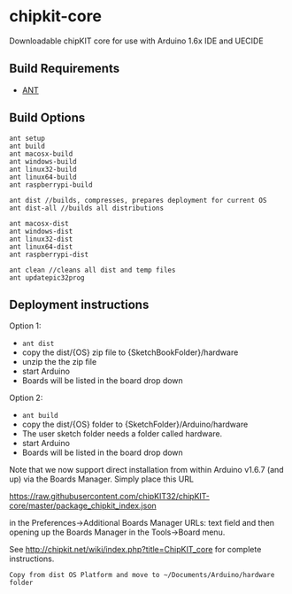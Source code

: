 # chipkit-core
Downloadable chipKIT core for use with Arduino 1.6x IDE and UECIDE
## Build Requirements

* [ANT](http://ant.apache.org/)

## Build Options

```
ant setup
ant build
ant macosx-build
ant windows-build
ant linux32-build
ant linux64-build
ant raspberrypi-build

ant dist //builds, compresses, prepares deployment for current OS
ant dist-all //builds all distributions

ant macosx-dist
ant windows-dist
ant linux32-dist
ant linux64-dist
ant raspberrypi-dist

ant clean //cleans all dist and temp files
ant updatepic32prog
```

## Deployment instructions

Option 1:
* `ant dist`
* copy the dist/{OS} zip file to {SketchBookFolder}/hardware
* unzip the the zip file
* start Arduino
* Boards will be listed in the board drop down

Option 2:
* `ant build`
* copy the dist/{OS} folder  to {SketchFolder}/Arduino/hardware
* The user sketch folder needs a folder called hardware.
* start Arduino
* Boards will be listed in the board drop down

Note that we now support direct installation from within Arduino v1.6.7 (and up) via the Boards Manager. Simply place this URL

https://raw.githubusercontent.com/chipKIT32/chipKIT-core/master/package_chipkit_index.json

in the Preferences->Additional Boards Manager URLs: text field and then opening up the Boards Manager in the Tools->Board menu. 

See http://chipkit.net/wiki/index.php?title=ChipKIT_core for complete instructions.

```
Copy from dist OS Platform and move to ~/Documents/Arduino/hardware folder
```
